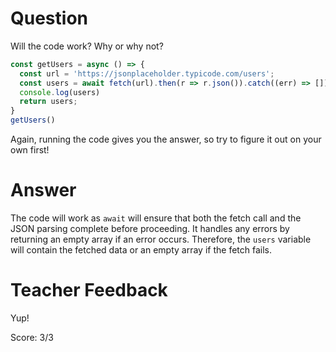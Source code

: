 # Question

Will the code work? Why or why not?

```js
const getUsers = async () => {
  const url = 'https://jsonplaceholder.typicode.com/users';
  const users = await fetch(url).then(r => r.json()).catch((err) => []);
  console.log(users)
  return users;
}
getUsers()
```

Again, running the code gives you the answer, so try to figure it out on your own first!

# Answer
The code will work as `await` will ensure that both the fetch call and the JSON parsing complete before proceeding. It handles any errors by returning an empty array if an error occurs. Therefore, the `users` variable will contain the fetched data or an empty array if the fetch fails.

# Teacher Feedback

Yup!

Score: 3/3